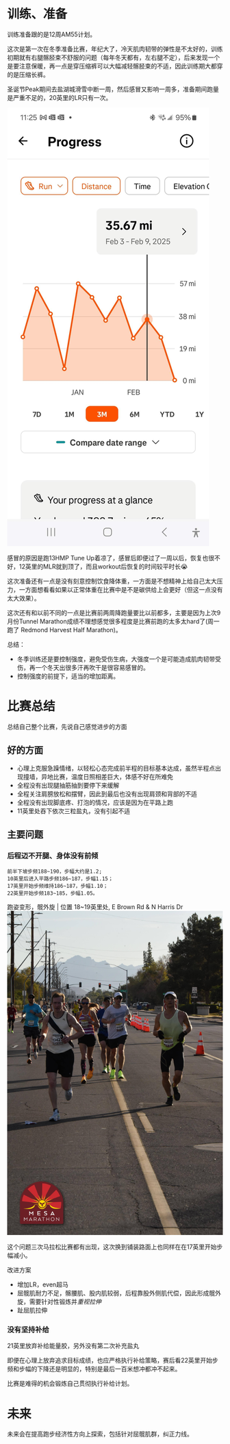 
# 训练、准备
训练准备跟的是12周AM55计划。

这次是第一次在冬季准备比赛，年纪大了，冷天肌肉韧带的弹性是不太好的，训练初期就有右腿髂胫束不舒服的问题（每年冬天都有，左右腿不定），后来发现一个是要注意保暖，再一点是穿压缩裤可以大幅减轻髂胫束的不适，因此训练期大都穿的是压缩长裤。

圣诞节Peak期间去盐湖城滑雪中断一周，然后感冒又影响一周多，准备期间跑量是严重不足的，20英里的LR只有一次。

![mesa marathon](/img/2025-02-08-mesa-marathon/Screenshot_20250218_112501_Strava.jpg)

感冒的原因是跑13HMP Tune Up着凉了，感冒后即便过了一周以后，恢复也很不好，12英里的MLR就到顶了，而且workout后恢复的时间较平时长😭

这次准备还有一点是没有刻意控制饮食降体重，一方面是不想精神上给自己太大压力，一方面想看看如果以正常体重在比赛中是不是碳供给上会更好（但这一点没有太大效果）。

这次还有和以前不同的一点是比赛前两周降跑量要比以前都多，主要是因为上次9月份Tunnel Marathon成绩不理想感觉很多程度是比赛前跑的太多太hard了(周一跑了 Redmond Harvest Half Marathon)。

总结：
- 冬季训练还是要控制强度，避免受伤生病，大强度一个是可能造成肌肉韧带受伤，再一个冬天出很多汗再吹干是很容易感冒的。
- 控制强度的前提下，适当的增加距离。


# 比赛总结
总结自己整个比赛，先说自己感觉进步的方面

## 好的方面
- 心理上克服急躁情绪，以轻松心态完成前半程的目标基本达成，虽然半程点出现撞墙，异地比赛，温度日照相差巨大，体感不好在所难免
- 全程没有出现腿抽筋抽到要停下来缓解
- 全程关注肩膀放松和摆臂，因此到最后也没有出现肩颈和背部的不适
- 全程没有出现脚底疼、打泡的情况，应该是因为在平路上跑
- 11英里处吞下依次三粒盐丸，没有引起不适

## 主要问题

### 后程迈不开腿、身体没有前倾
```
前半下坡步频188~190，步幅大约是1.2;
10英里后进入平路步频186~187，步幅1.15；
17英里开始步频维持186~187，步幅1.10；
22英里开始步频183~185，步幅1.05。
```

跑姿变形，髋外旋 | 位置 18~19英里处, E Brown Rd & N Harris Dr 
![mesa marathon](/img/2025-02-08-mesa-marathon/image_19.jpg)

这个问题三次马拉松比赛都有出现，这次换到铺装路面上也同样在在17英里开始步幅减小。

改进方案
- 增加LR，even超马
- 屈髋肌耐力不足，髂腰肌、股内肌较弱，后程靠股外侧肌代偿，因此形成髋外旋，需要针对性锻炼并*重视拉伸*
- 趾屈肌拉伸
  
### 没有坚持补给
21英里放弃补给能量胶，另外没有第二次补充盐丸

即便在心理上放弃追求目标成绩，也应严格执行补给策略，赛后看22英里开始步频和步幅的下降还是明显的，特别是最后一百米想冲都冲不起来。

比赛是难得的机会锻炼自己贯彻执行补给计划。

# 未来
未来会在提高跑步经济性方向上探索，包括针对屈髋肌群，纠正力线。
